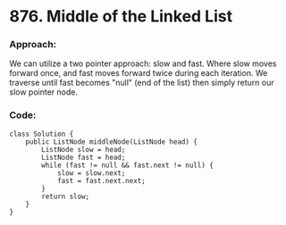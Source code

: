 # 876. Middle of the Linked List

### Approach:
We can utilize a two pointer approach: slow and fast. Where slow moves forward once, and fast moves forward twice during each iteration. We traverse until fast becomes "null" (end of the list) then simply return our slow pointer node.

### Code:
```
class Solution {
    public ListNode middleNode(ListNode head) {
        ListNode slow = head;
        ListNode fast = head;
        while (fast != null && fast.next != null) {
            slow = slow.next;
            fast = fast.next.next;
        }
        return slow;
    }
}
```
